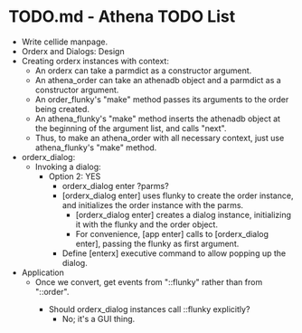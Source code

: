# TODO.md - Athena TODO List

- Write cellide manpage.
- Orderx and Dialogs: Design
- Creating orderx instances with context:
  - An orderx can take a parmdict as a constructor argument.
  - An athena_order can take an athenadb object and a parmdict as
    a constructor argument.
  - An order_flunky's "make" method passes its arguments to the
    order being created.
  - An athena_flunky's "make" method inserts the athenadb object 
    at the beginning of the argument list, and calls "next".
  - Thus, to make an athena_order with all necessary context, 
    just use athena_flunky's "make" method.
- orderx_dialog:
  - Invoking a dialog:
    - Option 2: YES
      - orderx_dialog enter <flunky> <orderName> ?parms?
      - [orderx_dialog enter] uses flunky to create the
        order instance, and initializes the order instance
        with the parms.
        - [orderx_dialog enter] creates a dialog instance,
          initializing it with the flunky and the order object.
        - For convenience, [app enter] calls to 
          [orderx_dialog enter], passing the flunky as first 
          argument.
      - Define [enterx] executive command to allow popping up the
        dialog.
- Application
  - Once we convert, get <OrderEntry> events from "::flunky" rather than
    from "::order".
    - Should orderx_dialog instances call ::flunky explicitly?
      - No; it's a GUI thing.